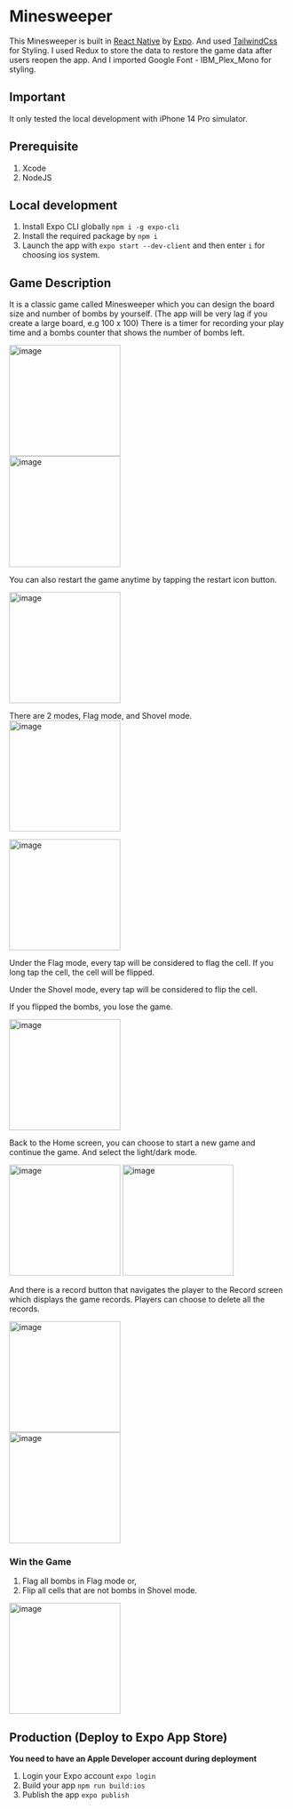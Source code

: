 # Minesweeper

This Minesweeper is built in [React Native](https://reactnative.dev/) by [Expo](https://expo.dev/). And used [TailwindCss](https://tailwindcss.com/) for Styling. I used Redux to store the data to restore the game data after users reopen the app. And I imported Google Font - IBM_Plex_Mono for styling.

## Important

It only tested the local development with iPhone 14 Pro simulator.

## Prerequisite

1. Xcode
2. NodeJS

## Local development

1. Install Expo CLI globally ```npm i -g expo-cli```
2. Install the required package by ```npm i```
3. Launch the app with ```expo start --dev-client``` and then enter `i` for choosing ios system.

## Game Description

It is a classic game called Minesweeper which you can design the board size and number of bombs by yourself. (The app will be very lag if you create a large board, e.g 100 x 100) There is a timer for recording your play time and a bombs counter that shows the number of bombs left.

<img src="https://github.com/Vincy-Cheng/Minesweeper/assets/60846680/5ffe1041-7160-450d-b18b-5e01b2a3d083" alt="image" width="200">
<br>

<img src="https://github.com/Vincy-Cheng/Minesweeper/assets/60846680/67a48eef-7445-4365-b603-7e568d940d98" alt="image" width="200">

You can also restart the game anytime by tapping the restart icon button.

<img width="200" alt="image" src="https://github.com/Vincy-Cheng/Minesweeper/assets/60846680/c718c3f3-4049-4210-abc5-07b3c2bb6426">


There are 2 modes, Flag mode, and Shovel mode.
<br>
<img width="200" alt="image" src="https://github.com/Vincy-Cheng/Minesweeper/assets/60846680/40cfbd32-a68d-4ba2-bff5-320b0cb08f9d">

<img width="200" alt="image" src="https://github.com/Vincy-Cheng/Minesweeper/assets/60846680/68fed447-ee47-4bca-ac2e-357e1cecc922">


Under the Flag mode, every tap will be considered to flag the cell. If you long tap the cell, the cell will be flipped.

Under the Shovel mode, every tap will be considered to flip the cell.

If you flipped the bombs, you lose the game.

<img width="200" alt="image" src="https://github.com/Vincy-Cheng/Minesweeper/assets/60846680/ef4ce571-da38-4293-a351-e793bd55cfa6">

Back to the Home screen, you can choose to start a new game and continue the game. And select the light/dark mode.

<img width="200" alt="image" src="https://github.com/Vincy-Cheng/Minesweeper/assets/60846680/177eca9c-b26d-42bd-8923-eae17be425a3">
<img width="200" alt="image" src="https://github.com/Vincy-Cheng/Minesweeper/assets/60846680/8cb358e2-9c39-4c22-9b7f-474e5273b946">

And there is a record button that navigates the player to the Record screen which displays the game records. Players can choose to delete all the records.

<img width="200" alt="image" src="https://github.com/Vincy-Cheng/Minesweeper/assets/60846680/463f09ca-5a1a-4647-b93a-369d6273efb2">
<br>
<img width="200" alt="image" src="https://github.com/Vincy-Cheng/Minesweeper/assets/60846680/b4bf93cc-d3a9-4b83-bcda-4effa8d7aff3">


### Win the Game

1. Flag all bombs in Flag mode or,
2. Flip all cells that are not bombs in Shovel mode.

<img width="200" alt="image" src="https://github.com/Vincy-Cheng/Minesweeper/assets/60846680/eb5ec710-0d2d-42ee-a158-2fa923f3871e">

## Production (Deploy to Expo App Store)

**You need to have an Apple Developer account during deployment**

1. Login your Expo account `expo login`
2. Build your app `npm run build:ios`
3. Publish the app `expo publish`
